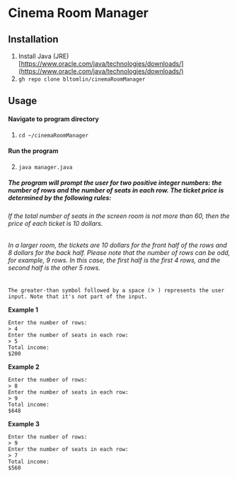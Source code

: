 # Cinema Room Manager
## Installation
1. Install Java (JRE)
[https://www.oracle.com/java/technologies/downloads/](https://www.oracle.com/java/technologies/downloads/)
2. `gh repo clone bltomlin/cinemaRoomManager`
## Usage
#### Navigate to program directory
1. `cd ~/cinemaRoomManager`
#### Run the program
2. `java manager.java`

##### The program will prompt the user for two positive integer numbers: the number of rows and the number of seats in each row. The ticket price is determined by the following rules:

###### If the total number of seats in the screen room is not more than 60, then the price of each ticket is 10 dollars.
###### In a larger room, the tickets are 10 dollars for the front half of the rows and 8 dollars for the back half. Please note that the number of rows can be odd, for example, 9 rows. In this case, the first half is the first 4 rows, and the second half is the other 5 rows.

`The greater-than symbol followed by a space (`>` ) represents the user input. Note that it's not part of the input.`

**Example 1**

```no-highlight
Enter the number of rows:
> 4
Enter the number of seats in each row:
> 5
Total income:
$200
```

**Example 2**

```no-highlight
Enter the number of rows:
> 8
Enter the number of seats in each row:
> 9
Total income:
$648
```

**Example 3**

```no-highlight
Enter the number of rows:
> 9
Enter the number of seats in each row:
> 7
Total income:
$560
```
